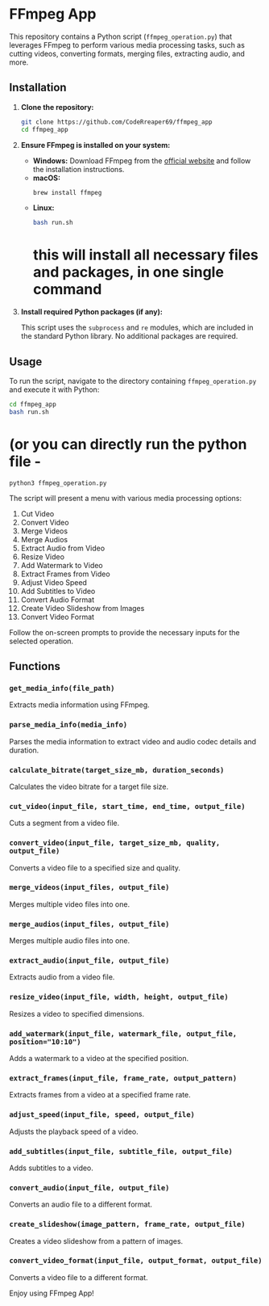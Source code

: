 # FFmpeg App

This repository contains a Python script (`ffmpeg_operation.py`) that leverages FFmpeg to perform various media processing tasks, such as cutting videos, converting formats, merging files, extracting audio, and more.

## Installation

1. **Clone the repository:**

   ```sh
   git clone https://github.com/CodeRreaper69/ffmpeg_app
   cd ffmpeg_app
   ```

2. **Ensure FFmpeg is installed on your system:**

   - **Windows:**
     Download FFmpeg from the [official website](https://ffmpeg.org/download.html) and follow the installation instructions.
   - **macOS:**
     ```sh
     brew install ffmpeg
     ```
   - **Linux:**
     ```sh
     bash run.sh
     
     ```
     # this will install all necessary files and packages, in one single command

3. **Install required Python packages (if any):**

   This script uses the `subprocess` and `re` modules, which are included in the standard Python library. No additional packages are required.

## Usage

To run the script, navigate to the directory containing `ffmpeg_operation.py` and execute it with Python:

```sh
cd ffmpeg_app
bash run.sh
```
# (or you can directly run the python file -
```
python3 ffmpeg_operation.py
```

The script will present a menu with various media processing options:

1. Cut Video
2. Convert Video
3. Merge Videos
4. Merge Audios
5. Extract Audio from Video
6. Resize Video
7. Add Watermark to Video
8. Extract Frames from Video
9. Adjust Video Speed
10. Add Subtitles to Video
11. Convert Audio Format
12. Create Video Slideshow from Images
13. Convert Video Format

Follow the on-screen prompts to provide the necessary inputs for the selected operation.

## Functions

### `get_media_info(file_path)`

Extracts media information using FFmpeg.

### `parse_media_info(media_info)`

Parses the media information to extract video and audio codec details and duration.

### `calculate_bitrate(target_size_mb, duration_seconds)`

Calculates the video bitrate for a target file size.

### `cut_video(input_file, start_time, end_time, output_file)`

Cuts a segment from a video file.

### `convert_video(input_file, target_size_mb, quality, output_file)`

Converts a video file to a specified size and quality.

### `merge_videos(input_files, output_file)`

Merges multiple video files into one.

### `merge_audios(input_files, output_file)`

Merges multiple audio files into one.

### `extract_audio(input_file, output_file)`

Extracts audio from a video file.

### `resize_video(input_file, width, height, output_file)`

Resizes a video to specified dimensions.

### `add_watermark(input_file, watermark_file, output_file, position="10:10")`

Adds a watermark to a video at the specified position.

### `extract_frames(input_file, frame_rate, output_pattern)`

Extracts frames from a video at a specified frame rate.

### `adjust_speed(input_file, speed, output_file)`

Adjusts the playback speed of a video.

### `add_subtitles(input_file, subtitle_file, output_file)`

Adds subtitles to a video.

### `convert_audio(input_file, output_file)`

Converts an audio file to a different format.

### `create_slideshow(image_pattern, frame_rate, output_file)`

Creates a video slideshow from a pattern of images.

### `convert_video_format(input_file, output_format, output_file)`

Converts a video file to a different format.

Enjoy using FFmpeg App!
